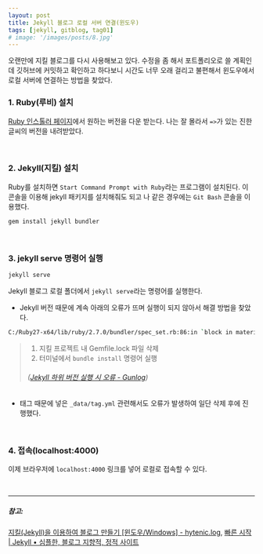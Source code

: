 ```yaml
---
layout: post
title: Jekyll 블로그 로컬 서버 연결(윈도우)
tags: [jekyll, gitblog, tag01]
# image: '/images/posts/8.jpg'
---
```


오랜만에 지킬 블로그를 다시 사용해보고 있다. 수정을 좀 해서 포트폴리오로 쓸 계획인데 깃허브에 커밋하고 확인하고 하다보니 시간도 너무 오래 걸리고 불편해서 윈도우에서 로컬 서버에 연결하는 방법을 찾았다.

### 1. Ruby(루비) 설치
[Ruby 인스톨러 페이지](https://rubyinstaller.org/downloads/)에서 원하는 버전을 다운 받는다. 나는 잘 몰라서  `=>`가 있는 진한 글씨의 버전을 내려받았다.

<br>

### 2. Jekyll(지킬) 설치
Ruby를 설치하면 `Start Command Prompt with Ruby`라는 프로그램이 설치된다. 이 콘솔을 이용해 jekyll 패키지를 설치해줘도 되고 나 같은 경우에는 `Git Bash` 콘솔을 이용했다.

```bash
gem install jekyll bundler
```

<br>

### 3. jekyll serve 명령어 실행
```bash
jekyll serve
```

Jekyll 블로그 로컬 폴더에서 `jekyll serve`라는 명령어를 실행한다.

- Jekyll 버전 때문에 계속 아래의 오류가 뜨며 실행이 되지 않아서 해결 방법을 찾았다.

```bash
C:/Ruby27-x64/lib/ruby/2.7.0/bundler/spec_set.rb:86:in `block in materialize': Could not find public_suffix-4.0.5 in any of the sources (Bundler::GemNotFound)
```

> 1. 지킬 프로젝트 내 Gemfile.lock 파일 삭제
> 2. 터미널에서 `bundle install` 명령어 실행
> ###### ([Jekyll 하위 버전 실행 시 오류 - Gunlog](https://gunlog.dev/Jekyll-Error/))

- 태그 때문에 넣은 `_data/tag.yml` 관련해서도 오류가 발생하여 일단 삭제 후에 진행했다.

<br>

### 4. 접속(localhost:4000)
이제 브라우저에 `localhost:4000` 링크를 넣어 로컬로 접속할 수 있다.

<br>

---

##### 참고:
[지킬(Jekyll)을 이용하여 블로그 만들기 [윈도우/Windows] - hytenic.log](https://velog.io/@hytenic/%EC%A7%80%ED%82%ACJekyll%EC%9D%84-%EC%9D%B4%EC%9A%A9%ED%95%98%EC%97%AC-%EB%B8%94%EB%A1%9C%EA%B7%B8-%EB%A7%8C%EB%93%A4%EA%B8%B0-%EC%9C%88%EB%8F%84%EC%9A%B0Windows),
[빠른 시작 | Jekyll • 심플한, 블로그 지향적, 정적 사이트](https://jekyllrb-ko.github.io/docs/)
